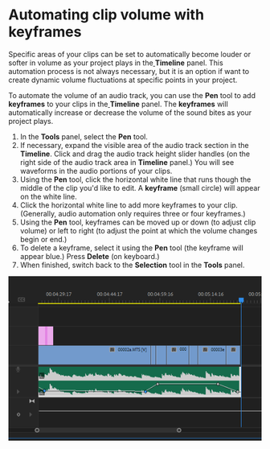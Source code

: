 # Automating clip volume with keyframes

Specific areas of your clips can be set to automatically become louder or softer in volume as your project plays in the[ ](https://jjloomis.gitbooks.io/adobe-audition-basic-audio-editing/content/GLOSSARY.html#multitrack-session)**Timeline** panel. This automation process is not always necessary, but it is an option if want to create dynamic volume fluctuations at specific points in your project.

To automate the volume of an audio track, you can use the **Pen** tool to add **keyframes** to your clips in the[ ](https://jjloomis.gitbooks.io/adobe-audition-basic-audio-editing/content/GLOSSARY.html#multitrack-session)**Timeline** panel. The **keyframes** will automatically increase or decrease the volume of the sound bites as your project plays.

1. In the **Tools** panel, select the **Pen** tool.
2. If necessary, expand the visible area of the audio track section in the **Timeline**. Click and drag the audio track height slider handles (on the right side of the audio track area in **Timeline** panel.) You will see waveforms in the audio portions of your clips.&#x20;
3. Using the **Pen** tool, click the horizontal white line that runs though the middle of the clip you'd like to edit. A **keyframe** (small circle) will appear on the white line.
4. Click the horizontal white line to add more keyframes to your clip. (Generally, audio automation only requires three or four keyframes.)
5. Using the **Pen** tool, keyframes can be moved up or down (to adjust clip volume) or left to right (to adjust the point at which the volume changes begin or end.)&#x20;
6. To delete a keyframe, select it using the **Pen** tool (the keyframe will appear blue.) Press **Delete** (on keyboard.)
7. When finished, switch back to the **Selection** tool in the **Tools** panel.

![Automating clip volume with keyframes.](../.gitbook/assets/adjusting-audio-keyframes.PNG)
